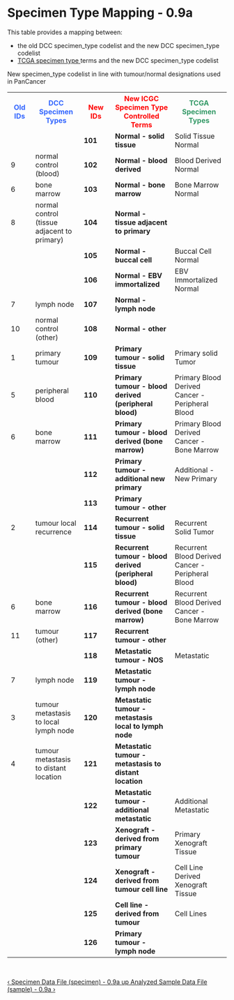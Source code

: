 <h1 class="title">
 Specimen Type Mapping - 0.9a
</h1>
<div id="content-group" class="content-group row nested " style="width:100%">
 <div id="content-group-inner" class="content-group-inner inner">
  <div id="content-region" class="content-region row nested">
   <div id="content-region-inner" class="content-region-inner inner">
    <a name="main-content-area" id="main-content-area">
    </a>
    <div id="content-inner" class="content-inner block">
     <div id="content-inner-inner" class="content-inner-inner inner">
      <div id="content-content" class="content-content">
       <div id="node-6558" class="node odd full-node node-type-book">
        <div class="inner">
         <div class="content clearfix">
          <p>
           This table provides a mapping between:
          </p>
          <ul>
           <li>
            the old DCC specimen_type codelist and the new DCC specimen_type codelist
           </li>
           <li>
            <a href="https://tcga-data.nci.nih.gov/datareports/codeTablesReport.htm?codeTable=Sample%20type">
             TCGA specimen type
            </a>
            terms and the new DCC specimen_type codelist
           </li>
          </ul>
          <p>
           New specimen_type codelist in line with tumour/normal designations used in PanCancer
          </p>
          <div class="table-wrap">
           <table class="confluenceTable">
            <colgroup>
             <col span="2" style="width: 279.0pt;" width="279">
             <col style="width: 412.0pt;" width="412">
            </colgroup>
            <tbody>
             <tr height="15" style="height: 15.0pt;">
              <th class="xl69 confluenceTh" colspan="1" width="279">
               <span style="color: rgb(51,102,255);">
                Old IDs
               </span>
              </th>
              <th class="xl69 confluenceTh" height="15" style="height: 15.0pt;width: 279.0pt;" width="279">
               <span style="color: rgb(51,102,255);">
                DCC Specimen Types
               </span>
              </th>
              <th class="xl63 confluenceTh" colspan="1" width="412">
               <strong>
                <span style="color: rgb(255,0,0);">
                 New IDs
                </span>
               </strong>
              </th>
              <th class="xl63 confluenceTh" style="width: 412.0pt;" width="412">
               <strong>
                <span style="color: rgb(255,0,0);">
                 New ICGC Specimen Type Controlled Terms
                </span>
               </strong>
              </th>
              <th class="xl63 confluenceTh" colspan="1" width="412">
               <span style="color: rgb(51,153,102);">
                TCGA Specimen Types
               </span>
              </th>
             </tr>
             <tr height="15" style="height: 15.0pt;">
              <td class="xl70 confluenceTd" colspan="1">
              </td>
              <td class="xl70 confluenceTd" height="15" style="height: 15.0pt;">
              </td>
              <td class="xl64 highlight-grey confluenceTd" colspan="1" data-highlight-colour="grey">
               <strong>
                101
               </strong>
              </td>
              <td class="xl64 highlight-grey confluenceTd" data-highlight-colour="grey">
               <strong>
                Normal - solid tissue
               </strong>
              </td>
              <td class="xl64 confluenceTd" colspan="1">
               <span>
                Solid Tissue Normal
               </span>
              </td>
             </tr>
             <tr height="15" style="height: 15.0pt;">
              <td class="xl71 confluenceTd" colspan="1">
               9
              </td>
              <td class="xl71 confluenceTd" height="15" style="height: 15.0pt;">
               normal control (blood)
              </td>
              <td class="xl64 highlight-grey confluenceTd" colspan="1" data-highlight-colour="grey">
               <strong>
                102
               </strong>
              </td>
              <td class="xl64 highlight-grey confluenceTd" data-highlight-colour="grey">
               <strong>
                Normal - blood derived
               </strong>
              </td>
              <td class="xl64 confluenceTd" colspan="1">
               Blood Derived Normal
              </td>
             </tr>
             <tr height="15" style="height: 15.0pt;">
              <td class="xl71 confluenceTd" colspan="1">
               6
              </td>
              <td class="xl71 confluenceTd" height="15" style="height: 15.0pt;">
               bone marrow
              </td>
              <td class="xl64 highlight-grey confluenceTd" colspan="1" data-highlight-colour="grey">
               <strong>
                103
               </strong>
              </td>
              <td class="xl64 highlight-grey confluenceTd" data-highlight-colour="grey">
               <strong>
                Normal - bone marrow
               </strong>
              </td>
              <td class="xl64 confluenceTd" colspan="1">
               Bone Marrow Normal
              </td>
             </tr>
             <tr height="15" style="height: 15.0pt;">
              <td class="xl71 confluenceTd" colspan="1">
               8
              </td>
              <td class="xl71 confluenceTd" height="15" style="height: 15.0pt;">
               normal control (tissue adjacent to primary)
              </td>
              <td class="xl64 highlight-grey confluenceTd" colspan="1" data-highlight-colour="grey">
               <strong>
                104
               </strong>
              </td>
              <td class="xl64 highlight-grey confluenceTd" data-highlight-colour="grey">
               <strong>
                Normal - tissue adjacent to primary
               </strong>
              </td>
              <td class="xl64 confluenceTd" colspan="1">
              </td>
             </tr>
             <tr height="15" style="height: 15.0pt;">
              <td class="xl74 confluenceTd" colspan="1">
              </td>
              <td class="xl74 confluenceTd" height="15" style="height: 15.0pt;">
              </td>
              <td class="xl64 highlight-grey confluenceTd" colspan="1" data-highlight-colour="grey">
               <strong>
                105
               </strong>
              </td>
              <td class="xl64 highlight-grey confluenceTd" data-highlight-colour="grey">
               <strong>
                Normal - buccal cell
               </strong>
              </td>
              <td class="xl64 confluenceTd" colspan="1">
               Buccal Cell Normal
              </td>
             </tr>
             <tr height="15" style="height: 15.0pt;">
              <td class="xl70 confluenceTd" colspan="1">
              </td>
              <td class="xl70 confluenceTd" height="15" style="height: 15.0pt;">
              </td>
              <td class="xl64 highlight-grey confluenceTd" colspan="1" data-highlight-colour="grey">
               <strong>
                106
               </strong>
              </td>
              <td class="xl64 highlight-grey confluenceTd" data-highlight-colour="grey">
               <strong>
                Normal - EBV immortalized
               </strong>
              </td>
              <td class="xl64 confluenceTd" colspan="1">
               EBV Immortalized Normal
              </td>
             </tr>
             <tr height="15" style="height: 15.0pt;">
              <td class="xl70 confluenceTd" colspan="1">
               7
              </td>
              <td class="xl70 confluenceTd" height="15" style="height: 15.0pt;">
               lymph node
              </td>
              <td class="xl64 highlight-grey confluenceTd" colspan="1" data-highlight-colour="grey">
               <strong>
                107
               </strong>
              </td>
              <td class="xl64 highlight-grey confluenceTd" data-highlight-colour="grey">
               <strong>
                Normal - lymph node
               </strong>
              </td>
              <td class="xl64 confluenceTd" colspan="1">
              </td>
             </tr>
             <tr height="15" style="height: 15.0pt;">
              <td class="xl71 confluenceTd" colspan="1">
               10
              </td>
              <td class="xl71 confluenceTd" height="15" style="height: 15.0pt;">
               normal control (other)
              </td>
              <td class="xl64 highlight-grey confluenceTd" colspan="1" data-highlight-colour="grey">
               <strong>
                108
               </strong>
              </td>
              <td class="xl64 highlight-grey confluenceTd" data-highlight-colour="grey">
               <strong>
                Normal - other
               </strong>
              </td>
              <td class="xl64 confluenceTd" colspan="1">
              </td>
             </tr>
             <tr height="15" style="height: 15.0pt;">
              <td class="xl71 confluenceTd" colspan="1">
               1
              </td>
              <td class="xl71 confluenceTd" height="15" style="height: 15.0pt;">
               primary tumour
              </td>
              <td class="xl65 highlight-blue confluenceTd" colspan="1" data-highlight-colour="blue">
               <strong>
                109
               </strong>
              </td>
              <td class="xl65 highlight-blue confluenceTd" data-highlight-colour="blue">
               <strong>
                Primary tumour - solid tissue
               </strong>
              </td>
              <td class="xl65 confluenceTd" colspan="1">
               Primary solid Tumor
              </td>
             </tr>
             <tr height="15" style="height: 15.0pt;">
              <td class="xl70 confluenceTd" colspan="1">
               5
              </td>
              <td class="xl70 confluenceTd" height="15" style="height: 15.0pt;">
               peripheral blood
              </td>
              <td class="xl65 highlight-blue confluenceTd" colspan="1" data-highlight-colour="blue">
               <strong>
                110
               </strong>
              </td>
              <td class="xl65 highlight-blue confluenceTd" data-highlight-colour="blue">
               <strong>
                Primary tumour - blood derived (peripheral blood)
               </strong>
              </td>
              <td class="xl65 confluenceTd" colspan="1">
               Primary Blood Derived Cancer - Peripheral Blood
              </td>
             </tr>
             <tr height="15" style="height: 15.0pt;">
              <td class="xl71 confluenceTd" colspan="1">
               6
              </td>
              <td class="xl71 confluenceTd" height="15" style="height: 15.0pt;">
               bone marrow
              </td>
              <td class="xl65 highlight-blue confluenceTd" colspan="1" data-highlight-colour="blue">
               <strong>
                111
               </strong>
              </td>
              <td class="xl65 highlight-blue confluenceTd" data-highlight-colour="blue">
               <strong>
                Primary tumour - blood derived (bone marrow)
               </strong>
              </td>
              <td class="xl65 confluenceTd" colspan="1">
               Primary Blood Derived Cancer - Bone Marrow
              </td>
             </tr>
             <tr height="15" style="height: 15.0pt;">
              <td class="xl70 confluenceTd" colspan="1">
              </td>
              <td class="xl70 confluenceTd" height="15" style="height: 15.0pt;">
              </td>
              <td class="xl65 highlight-blue confluenceTd" colspan="1" data-highlight-colour="blue">
               <strong>
                112
               </strong>
              </td>
              <td class="xl65 highlight-blue confluenceTd" data-highlight-colour="blue">
               <strong>
                Primary tumour - additional new primary
               </strong>
              </td>
              <td class="xl65 confluenceTd" colspan="1">
               Additional - New Primary
              </td>
             </tr>
             <tr height="15" style="height: 15.0pt;">
              <td class="xl70 confluenceTd" colspan="1">
              </td>
              <td class="xl70 confluenceTd" height="15" style="height: 15.0pt;">
              </td>
              <td class="xl65 highlight-blue confluenceTd" colspan="1" data-highlight-colour="blue">
               <strong>
                113
               </strong>
              </td>
              <td class="xl65 highlight-blue confluenceTd" data-highlight-colour="blue">
               <strong>
                Primary tumour - other
               </strong>
              </td>
              <td class="xl65 confluenceTd" colspan="1">
              </td>
             </tr>
             <tr height="15" style="height: 15.0pt;">
              <td class="xl71 confluenceTd" colspan="1">
               2
              </td>
              <td class="xl71 confluenceTd" height="15" style="height: 15.0pt;">
               tumour local recurrence
              </td>
              <td class="xl66 highlight-yellow confluenceTd" colspan="1" data-highlight-colour="yellow">
               <strong>
                114
               </strong>
              </td>
              <td class="xl66 highlight-yellow confluenceTd" data-highlight-colour="yellow">
               <strong>
                Recurrent tumour - solid tissue
               </strong>
              </td>
              <td class="xl66 confluenceTd" colspan="1">
               Recurrent Solid Tumor
              </td>
             </tr>
             <tr height="15" style="height: 15.0pt;">
              <td class="xl70 confluenceTd" colspan="1">
              </td>
              <td class="xl70 confluenceTd" height="15" style="height: 15.0pt;">
              </td>
              <td class="xl66 highlight-yellow confluenceTd" colspan="1" data-highlight-colour="yellow">
               <strong>
                115
               </strong>
              </td>
              <td class="xl66 highlight-yellow confluenceTd" data-highlight-colour="yellow">
               <strong>
                Recurrent tumour - blood derived (peripheral blood)
               </strong>
              </td>
              <td class="xl66 confluenceTd" colspan="1">
               Recurrent Blood Derived Cancer - Peripheral Blood
              </td>
             </tr>
             <tr height="15" style="height: 15.0pt;">
              <td class="xl71 confluenceTd" colspan="1">
               6
              </td>
              <td class="xl71 confluenceTd" height="15" style="height: 15.0pt;">
               bone marrow
              </td>
              <td class="xl66 highlight-yellow confluenceTd" colspan="1" data-highlight-colour="yellow">
               <strong>
                116
               </strong>
              </td>
              <td class="xl66 highlight-yellow confluenceTd" data-highlight-colour="yellow">
               <strong>
                Recurrent tumour - blood derived (bone marrow)
               </strong>
              </td>
              <td class="xl66 confluenceTd" colspan="1">
               Recurrent Blood Derived Cancer - Bone Marrow
              </td>
             </tr>
             <tr height="15" style="height: 15.0pt;">
              <td class="xl71 confluenceTd" colspan="1">
               11
              </td>
              <td class="xl71 confluenceTd" height="15" style="height: 15.0pt;">
               tumour (other)
              </td>
              <td class="xl66 highlight-yellow confluenceTd" colspan="1" data-highlight-colour="yellow">
               <strong>
                117
               </strong>
              </td>
              <td class="xl66 highlight-yellow confluenceTd" data-highlight-colour="yellow">
               <strong>
                Recurrent tumour - other
               </strong>
              </td>
              <td class="xl66 confluenceTd" colspan="1">
              </td>
             </tr>
             <tr height="15" style="height: 15.0pt;">
              <td class="xl70 confluenceTd" colspan="1">
              </td>
              <td class="xl70 confluenceTd" height="15" style="height: 15.0pt;">
              </td>
              <td class="xl67 highlight-green confluenceTd" colspan="1" data-highlight-colour="green">
               <strong>
                118
               </strong>
              </td>
              <td class="xl67 highlight-green confluenceTd" data-highlight-colour="green">
               <strong>
                Metastatic tumour - NOS
               </strong>
              </td>
              <td class="xl67 confluenceTd" colspan="1">
               Metastatic
              </td>
             </tr>
             <tr height="15" style="height: 15.0pt;">
              <td class="xl70 confluenceTd" colspan="1">
               7
              </td>
              <td class="xl70 confluenceTd" height="15" style="height: 15.0pt;">
               lymph node
              </td>
              <td class="xl73 highlight-green confluenceTd" colspan="1" data-highlight-colour="green">
               <strong>
                119
               </strong>
              </td>
              <td class="xl73 highlight-green confluenceTd" data-highlight-colour="green">
               <strong>
                Metastatic tumour - lymph node
               </strong>
              </td>
              <td class="xl73 confluenceTd" colspan="1">
              </td>
             </tr>
             <tr height="15" style="height: 15.0pt;">
              <td class="xl71 confluenceTd" colspan="1">
               3
              </td>
              <td class="xl71 confluenceTd" height="15" style="height: 15.0pt;">
               tumour metastasis to local lymph node
              </td>
              <td class="xl67 highlight-green confluenceTd" colspan="1" data-highlight-colour="green">
               <strong>
                120
               </strong>
              </td>
              <td class="xl67 highlight-green confluenceTd" data-highlight-colour="green">
               <strong>
                Metastatic tumour - metastasis local to lymph node
               </strong>
              </td>
              <td class="xl67 confluenceTd" colspan="1">
              </td>
             </tr>
             <tr height="15" style="height: 15.0pt;">
              <td class="xl71 confluenceTd" colspan="1">
               4
              </td>
              <td class="xl71 confluenceTd" height="15" style="height: 15.0pt;">
               tumour metastasis to distant location
              </td>
              <td class="xl67 highlight-green confluenceTd" colspan="1" data-highlight-colour="green">
               <strong>
                121
               </strong>
              </td>
              <td class="xl67 highlight-green confluenceTd" data-highlight-colour="green">
               <strong>
                Metastatic tumour - metastasis to distant location
               </strong>
              </td>
              <td class="xl67 confluenceTd" colspan="1">
              </td>
             </tr>
             <tr height="15" style="height: 15.0pt;">
              <td class="xl71 confluenceTd" colspan="1">
              </td>
              <td class="xl71 confluenceTd" height="15" style="height: 15.0pt;">
              </td>
              <td class="xl67 highlight-green confluenceTd" colspan="1" data-highlight-colour="green">
               <strong>
                122
               </strong>
              </td>
              <td class="xl67 highlight-green confluenceTd" data-highlight-colour="green">
               <strong>
                Metastatic tumour - additional metastatic
               </strong>
              </td>
              <td class="xl67 confluenceTd" colspan="1">
               Additional Metastatic
              </td>
             </tr>
             <tr height="15" style="height: 15.0pt;">
              <td class="xl70 confluenceTd" colspan="1">
              </td>
              <td class="xl70 confluenceTd" height="15" style="height: 15.0pt;">
              </td>
              <td class="xl68 highlight-red confluenceTd" colspan="1" data-highlight-colour="red">
               <strong>
                123
               </strong>
              </td>
              <td class="xl68 highlight-red confluenceTd" data-highlight-colour="red">
               <strong>
                Xenograft - derived from primary tumour
               </strong>
              </td>
              <td class="xl68 confluenceTd" colspan="1">
               Primary Xenograft Tissue
              </td>
             </tr>
             <tr height="15" style="height: 15.0pt;">
              <td class="xl70 confluenceTd" colspan="1">
              </td>
              <td class="xl70 confluenceTd" height="15" style="height: 15.0pt;">
              </td>
              <td class="xl68 highlight-red confluenceTd" colspan="1" data-highlight-colour="red">
               <strong>
                124
               </strong>
              </td>
              <td class="xl68 highlight-red confluenceTd" data-highlight-colour="red">
               <strong>
                Xenograft - derived from tumour cell line
               </strong>
              </td>
              <td class="xl68 confluenceTd" colspan="1">
               Cell Line Derived Xenograft Tissue
              </td>
             </tr>
             <tr height="15" style="height: 15.0pt;">
              <td class="xl70 confluenceTd" colspan="1">
              </td>
              <td class="xl70 confluenceTd" height="15" style="height: 15.0pt;">
              </td>
              <td class="xl72 confluenceTd" colspan="1">
               <strong>
                125
               </strong>
              </td>
              <td class="xl72 confluenceTd">
               <strong>
                Cell line - derived from tumour
               </strong>
              </td>
              <td class="xl72 confluenceTd" colspan="1">
               Cell Lines
              </td>
             </tr>
             <tr height="15" style="height: 15.0pt;">
              <td class="xl70 confluenceTd" colspan="1">
              </td>
              <td class="xl70 confluenceTd" height="15" style="height: 15.0pt;">
              </td>
              <td class="xl72 confluenceTd" colspan="1">
               <strong>
                126
               </strong>
              </td>
              <td class="xl72 confluenceTd">
               <strong>
                Primary tumour - lymph node
               </strong>
              </td>
              <td class="xl72 confluenceTd" colspan="1">
              </td>
             </tr>
            </tbody>
           </table>
          </div>
          <p>
           <br>
          </p>
          <div id="book-navigation-6310" class="book-navigation">
           <div class="page-links clear-block">
            <a href="/specimen-data-file-specimen-09a" class="page-previous" title="Go to previous page">
             ‹ Specimen Data File (specimen) - 0.9a
            </a>
            <a href="/dictionary-v09a-june-2014-release-17" class="page-up" title="Go to parent page">
             up
            </a>
            <a href="/analyzed-sample-data-file-sample-09a" class="page-next" title="Go to next page">
             Analyzed Sample Data File (sample) - 0.9a ›
            </a>
           </div>
          </div>
         </div>
        </div>
        <!-- /inner -->
        <!-- regular node view template HTML here -->
       </div>
       <!-- /node-6558 -->
      </div>
      <!-- /content-content -->
     </div>
     <!-- /content-inner-inner -->
    </div>
    <!-- /content-inner -->
   </div>
   <!-- /content-region-inner -->
  </div>
  <!-- /content-region -->
 </div>
 <!-- /content-group-inner -->
</div>
